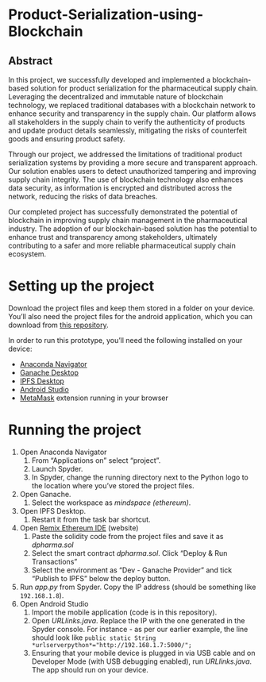 # Product-Serialization-using-Blockchain

## Abstract
In this project, we successfully developed and implemented a blockchain-based solution for product serialization for the pharmaceutical supply chain. Leveraging the decentralized and immutable nature of blockchain technology, we replaced traditional databases with a blockchain network to enhance security and transparency in the supply chain. Our platform allows all stakeholders in the supply chain to verify the authenticity of products and update product details seamlessly, mitigating the risks of counterfeit goods and ensuring product safety.

Through our project, we addressed the limitations of traditional product serialization systems by providing a more secure and transparent approach. Our solution enables users to detect unauthorized tampering and improving supply chain integrity. The use of blockchain technology also enhances data security, as information is encrypted and distributed across the network, reducing the risks of data breaches.

Our completed project has successfully demonstrated the potential of blockchain in improving supply chain management in the pharmaceutical industry. The adoption of our blockchain-based solution has the potential to enhance trust and transparency among stakeholders, ultimately contributing to a safer and more reliable pharmaceutical supply chain ecosystem.

# Setting up the project
Download the project files and keep them stored in a folder on your device. You’ll also need the project files for the android application, which you can download from [this repository](https://github.com/khpatil19/Product-Serialization-App).

In order to run this prototype, you’ll need the following installed on your device:

- [Anaconda Navigator](https://www.anaconda.com/download)
- [Ganache Desktop](https://trufflesuite.com/ganache/)
- [IPFS Desktop](https://docs.ipfs.tech/install/ipfs-desktop/#windows)
- [Android Studio](https://developer.android.com/studio?gclid=Cj0KCQjwmtGjBhDhARIsAEqfDEdCr4YUW5ppilVH1iTiHA75FD4DXdzlg17ZR3APZuLJ_bYoYbSIe28aAhHlEALw_wcB&gclsrc=aw.ds)
- [MetaMask](https://metamask.io/) extension running in your browser

# Running the project

1. Open Anaconda Navigator
    1. From “Applications on” select “project”.
    2. Launch Spyder.
    3. In Spyder, change the running directory next to the Python logo to the location where you’ve stored the project files.
2. Open Ganache.
    1. Select the workspace as *mindspace (ethereum)*.
3. Open IPFS Desktop.
    1. Restart it from the task bar shortcut.
4. Open [Remix Ethereum IDE](https://remix.ethereum.org/) (website)
    1. Paste the solidity code from the project files and save it as *dpharma.sol*
    2. Select the smart contract *dpharma.sol*. Click “Deploy & Run Transactions”
    3. Select the environment as “Dev - Ganache Provider” and tick “Publish to IPFS” below the deploy button.
5. Run *app.py* from Spyder. Copy the IP address (should be something like `192.168.1.8`).
6. Open Android Studio
    1. Import the mobile application (code is in this repository).
    2. Open *URLlinks.java*. Replace the IP with the one generated in the Spyder console. For instance - as per our earlier example, the line should look like `public static String *urlserverpython*="http://192.168.1.7:5000/";`
    3. Ensuring that your mobile device is plugged in via USB cable and on Developer Mode (with USB debugging enabled), run *URLlinks.java*. The app should run on your device.
